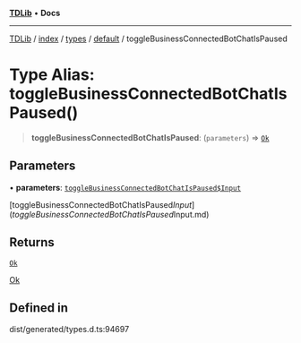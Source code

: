 [**TDLib**](../../../../../../README.md) • **Docs**

***

[TDLib](../../../../../../modules.md) / [index](../../../../../README.md) / [types](../../../README.md) / [default](../README.md) / toggleBusinessConnectedBotChatIsPaused

# Type Alias: toggleBusinessConnectedBotChatIsPaused()

> **toggleBusinessConnectedBotChatIsPaused**: (`parameters`) => [`Ok`](Ok.md)

## Parameters

• **parameters**: [`toggleBusinessConnectedBotChatIsPaused$Input`](toggleBusinessConnectedBotChatIsPaused$Input.md)

[toggleBusinessConnectedBotChatIsPaused$Input](toggleBusinessConnectedBotChatIsPaused$Input.md)

## Returns

[`Ok`](Ok.md)

[Ok](Ok.md)

## Defined in

dist/generated/types.d.ts:94697

